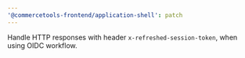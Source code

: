 ```yaml
---
'@commercetools-frontend/application-shell': patch
---
```


Handle HTTP responses with header `x-refreshed-session-token`, when using OIDC workflow.

